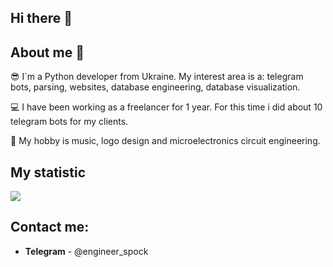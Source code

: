 ## Hi there 🖖

## About me 📝

😎 I`m a Python developer from Ukraine. My interest area is a: telegram bots, parsing, websites, database engineering, 
database visualization.


💻 I have been working as a freelancer for 1 year. For this time i did about 10 telegram bots for my clients. 


🎸 My hobby is music, logo design and microelectronics circuit engineering. 


## My statistic

<picture align="center">
    <img src="https://github-readme-stats.vercel.app/api?username=illustratumq&hide=contribs,stars&2&show_icons=true&title_color=4fc575&layout=pie" />
</picture>

## Contact me:
  - **Telegram** - @engineer_spock
